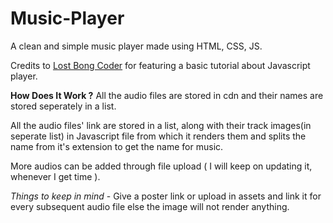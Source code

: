# Music-Player
A clean and simple music player made using HTML, CSS, JS.

Credits to [Lost Bong Coder](https://youtu.be/DYd5Mfah1Mg?feature=shared) for featuring a basic tutorial about Javascript player.


**How Does It Work ?**
All the audio files are stored in cdn and their names are stored seperately in a list.

All the audio files' link are stored in a list, along with their track images(in seperate list) in Javascript file from which it renders them and splits the name from it's extension to get the name for music.

More audios can be added through file upload ( I will keep on updating it, whenever I get time ). 

*Things to keep in mind* -
Give a poster link or upload in assets and link it for every subsequent audio file else the image will not render anything.
